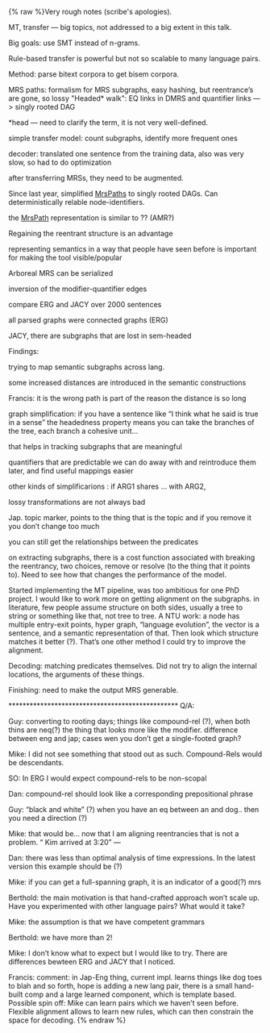 {% raw %}Very rough notes (scribe's apologies).

MT, transfer — big topics, not addressed to a big extent in this talk.

Big goals: use SMT instead of n-grams.

Rule-based transfer is powerful but not so scalable to many language
pairs.

Method: parse bitext corpora to get bisem corpora.

MRS paths: formalism for MRS subgraphs, easy hashing, but reentrance’s
are gone, so lossy "Headed\* walk": EQ links in DMRS and quantifier
links —&gt; singly rooted DAG

\*head — need to clarify the term, it is not very well-defined.

simple transfer model: count subgraphs, identify more frequent ones

decoder: translated one sentence from the training data, also was very
slow, so had to do optimization

after transferring MRSs, they need to be augmented.

Since last year, simplified [MrsPaths](/MrsPaths) to singly rooted DAGs.
Can deterministically relable node-identifiers.

the [MrsPath](/MrsPath) representation is similar to ?? (AMR?)

Regaining the reentrant structure is an advantage

representing semantics in a way that people have seen before is
important for making the tool visible/popular

Arboreal MRS can be serialized

inversion of the modifier-quantifier edges

compare ERG and JACY over 2000 sentences

all parsed graphs were connected graphs (ERG)

JACY, there are subgraphs that are lost in sem-headed

Findings:

trying to map semantic subgraphs across lang.

some increased distances are introduced in the semantic constructions

Francis: it is the wrong path is part of the reason the distance is so
long

graph simplification: if you have a sentence like “I think what he said
is true in a sense” the headedness property means you can take the
branches of the tree, each branch a cohesive unit…

that helps in tracking subgraphs that are meaningful

quantifiers that are predictable we can do away with and reintroduce
them later, and find useful mappings easier

other kinds of simplificarions : if ARG1 shares … with ARG2,

lossy transformations are not always bad

Jap. topic marker, points to the thing that is the topic and if you
remove it you don’t change too much

you can still get the relationships between the predicates

on extracting subgraphs, there is a cost function associated with
breaking the reentrancy, two choices, remove or resolve (to the thing
that it points to). Need to see how that changes the performance of the
model.

Started implementing the MT pipeline, was too ambitious for one PhD
project. I would like to work more on getting alignment on the
subgraphs. in literature, few people assume structure on both sides,
usually a tree to string or something like that, not tree to tree. A NTU
work: a node has multiple entry-exit points, hyper graph, “language
evolution”, the vector is a sentence, and a semantic representation of
that. Then look which structure matches it better (?). That’s one other
method I could try to improve the alignment.

Decoding: matching predicates themselves. Did not try to align the
internal locations, the arguments of these things.

Finishing: need to make the output MRS generable.

\*\*\*\*\*\*\*\*\*\*\*\*\*\*\*\*\*\*\*\*\*\*\*\*\*\*\*\*\*\*\*\*\*\*\*\*\*\*\*\*\*\*\*\*\*\*\*\*
Q/A:

Guy: converting to rooting days; things like compound-rel (?), when both
thins are neq(?) the thing that looks more like the modifier. difference
between eng and jap; cases wen you don’t get a single-footed graph?

Mike: I did not see something that stood out as such. Compound-Rels
would be descendants.

SO: In ERG I would expect compound-rels to be non-scopal

Dan: compound-rel should look like a corresponding prepositional phrase

Guy: “black and white” (?) when you have an eq between an and dog.. then
you need a direction (?)

Mike: that would be… now that I am aligning reentrancies that is not a
problem. “ Kim arrived at 3:20” —

Dan: there was less than optimal analysis of time expressions. In the
latest version this example should be (?)

Mike: if you can get a full-spanning graph, it is an indicator of a
good(?) mrs

Berthold: the main motivation is that hand-crafted approach won’t scale
up. Have you experimented with other language pairs? What would it take?

Mike: the assumption is that we have competent grammars

Berthold: we have more than 2!

Mike: I don’t know what to expect but I would like to try. There are
differences bewteen ERG and JACY that I noticed.

Francis: comment: in Jap-Eng thing, current impl. learns things like dog
toes to blah and so forth, hope is adding a new lang pair, there is a
small hand-built comp and a large learned component, which is template
based. Possible spin off: Mike can learn pairs which we haven’t seen
before. Flexible alignment allows to learn new rules, which can then
constrain the space for decoding.
<update date omitted for speed>{% endraw %}